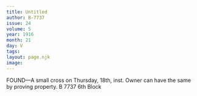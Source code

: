 ```yaml
---
title: Untitled
author: B-7737
issue: 24
volume: 5
year: 1916
month: 21
day: V
tags:
layout: page.njk
image:
---
```

FOUND—A small cross on Thursday, 18th, inst. Owner can have the same by proving property.   B 7737 6th Block   


